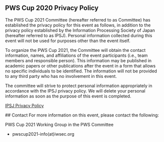 ## PWS Cup 2020 Privacy Policy

The PWS Cup 2021 Committee (hereafter referred to as Committee) has established the privacy policy for this event as follows, in addition to the privacy policy established by the Information Processing Society of Japan (hereafter referred to as IPSJ).
Personal information collected during this event will not be used for purposes other than the event itself.

To organize the PWS Cup 2021, the Committee will obtain the contact information, names, and affiliations of the event participants (i.e., team members and responsible person).
This information may be published in academic papers or other publications after the event in a form that allows no specific individuals to be identified. The information will not be provided to any third party who has no involvement in this event.

The committee will strive to protect personal information appropriately in accordance with the IPSJ privacy policy. We will delete your personal information as soon as the purpose of this event is completed.

[IPSJ Privacy Policy](https://www.ipsj.or.jp/english/privacypolicy_e.html)

## Contact
For more information on this event, please contact the following:

PWS Cup 2021 Working Group in the PWS Committee

  - pwscup2021-info(at)iwsec.org
